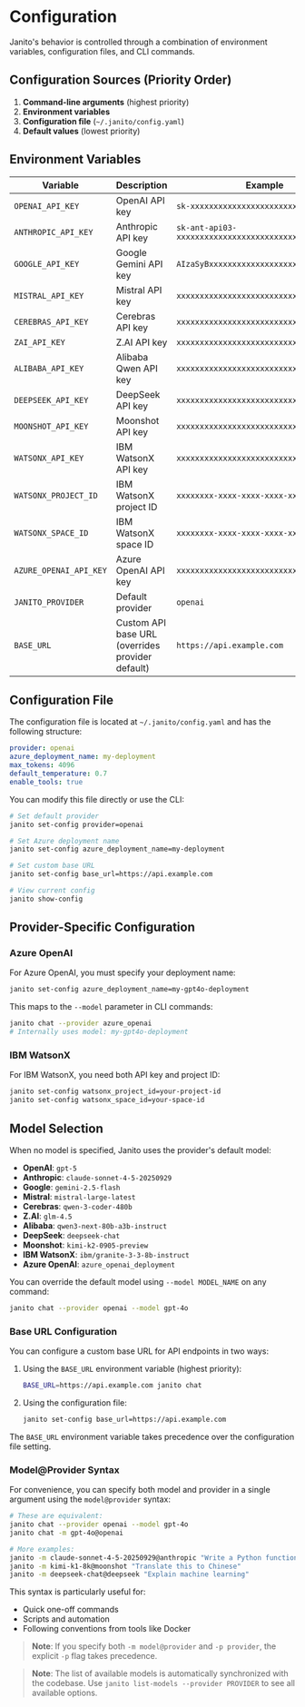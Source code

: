 # Configuration

Janito's behavior is controlled through a combination of environment variables, configuration files, and CLI commands.

## Configuration Sources (Priority Order)

1. **Command-line arguments** (highest priority)
2. **Environment variables**
3. **Configuration file** (`~/.janito/config.yaml`)
4. **Default values** (lowest priority)

## Environment Variables

| Variable | Description | Example |
|----------|-------------|---------|
| `OPENAI_API_KEY` | OpenAI API key | `sk-xxxxxxxxxxxxxxxxxxxxxxxxxxxxxxxx` |
| `ANTHROPIC_API_KEY` | Anthropic API key | `sk-ant-api03-xxxxxxxxxxxxxxxxxxxxxxxxxxxxxxxx` |
| `GOOGLE_API_KEY` | Google Gemini API key | `AIzaSyBxxxxxxxxxxxxxxxxxxxxxxxxxxxxxxx` |
| `MISTRAL_API_KEY` | Mistral API key | `xxxxxxxxxxxxxxxxxxxxxxxxxxxxxxxx` |
| `CEREBRAS_API_KEY` | Cerebras API key | `xxxxxxxxxxxxxxxxxxxxxxxxxxxxxxxx` |
| `ZAI_API_KEY` | Z.AI API key | `xxxxxxxxxxxxxxxxxxxxxxxxxxxxxxxx` |
| `ALIBABA_API_KEY` | Alibaba Qwen API key | `xxxxxxxxxxxxxxxxxxxxxxxxxxxxxxxx` |
| `DEEPSEEK_API_KEY` | DeepSeek API key | `xxxxxxxxxxxxxxxxxxxxxxxxxxxxxxxx` |
| `MOONSHOT_API_KEY` | Moonshot API key | `xxxxxxxxxxxxxxxxxxxxxxxxxxxxxxxx` |
| `WATSONX_API_KEY` | IBM WatsonX API key | `xxxxxxxxxxxxxxxxxxxxxxxxxxxxxxxx` |
| `WATSONX_PROJECT_ID` | IBM WatsonX project ID | `xxxxxxxx-xxxx-xxxx-xxxx-xxxxxxxxxxxx` |
| `WATSONX_SPACE_ID` | IBM WatsonX space ID | `xxxxxxxx-xxxx-xxxx-xxxx-xxxxxxxxxxxx` |
| `AZURE_OPENAI_API_KEY` | Azure OpenAI API key | `xxxxxxxxxxxxxxxxxxxxxxxxxxxxxxxx` |
| `JANITO_PROVIDER` | Default provider | `openai` |
| `BASE_URL` | Custom API base URL (overrides provider default) | `https://api.example.com` |

## Configuration File

The configuration file is located at `~/.janito/config.yaml` and has the following structure:

```yaml
provider: openai
azure_deployment_name: my-deployment
max_tokens: 4096
default_temperature: 0.7
enable_tools: true
```

You can modify this file directly or use the CLI:

```bash
# Set default provider
janito set-config provider=openai

# Set Azure deployment name
janito set-config azure_deployment_name=my-deployment

# Set custom base URL
janito set-config base_url=https://api.example.com

# View current config
janito show-config
```

## Provider-Specific Configuration

### Azure OpenAI

For Azure OpenAI, you must specify your deployment name:

```bash
janito set-config azure_deployment_name=my-gpt4o-deployment
```

This maps to the `--model` parameter in CLI commands:

```bash
janito chat --provider azure_openai
# Internally uses model: my-gpt4o-deployment
```

### IBM WatsonX

For IBM WatsonX, you need both API key and project ID:

```bash
janito set-config watsonx_project_id=your-project-id
janito set-config watsonx_space_id=your-space-id
```

## Model Selection

When no model is specified, Janito uses the provider's default model:

- **OpenAI**: `gpt-5`
- **Anthropic**: `claude-sonnet-4-5-20250929`
- **Google**: `gemini-2.5-flash`
- **Mistral**: `mistral-large-latest`
- **Cerebras**: `qwen-3-coder-480b`
- **Z.AI**: `glm-4.5`
- **Alibaba**: `qwen3-next-80b-a3b-instruct`
- **DeepSeek**: `deepseek-chat`
- **Moonshot**: `kimi-k2-0905-preview`
- **IBM WatsonX**: `ibm/granite-3-3-8b-instruct`
- **Azure OpenAI**: `azure_openai_deployment`

You can override the default model using `--model MODEL_NAME` on any command:

```bash
janito chat --provider openai --model gpt-4o
```

### Base URL Configuration

You can configure a custom base URL for API endpoints in two ways:

1. Using the `BASE_URL` environment variable (highest priority):
   ```bash
   BASE_URL=https://api.example.com janito chat
   ```

2. Using the configuration file:
   ```bash
   janito set-config base_url=https://api.example.com
   ```

The `BASE_URL` environment variable takes precedence over the configuration file setting.

### Model@Provider Syntax

For convenience, you can specify both model and provider in a single argument using the `model@provider` syntax:

```bash
# These are equivalent:
janito chat --provider openai --model gpt-4o
janito chat -m gpt-4o@openai

# More examples:
janito -m claude-sonnet-4-5-20250929@anthropic "Write a Python function"
janito -m kimi-k1-8k@moonshot "Translate this to Chinese"
janito -m deepseek-chat@deepseek "Explain machine learning"
```

This syntax is particularly useful for:
- Quick one-off commands
- Scripts and automation
- Following conventions from tools like Docker

> **Note**: If you specify both `-m model@provider` and `-p provider`, the explicit `-p` flag takes precedence.

> **Note**: The list of available models is automatically synchronized with the codebase. Use `janito list-models --provider PROVIDER` to see all available options.